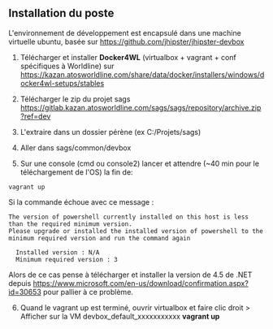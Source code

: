 ## Installation du poste

L'environnement de développement est encapsulé dans une machine virtuelle ubuntu, basée sur
https://github.com/jhipster/jhipster-devbox

1. Télécharger et installer **Docker4WL** (virtualbox + vagrant + conf spécifiques à Worldline) sur https://kazan.atosworldline.com/share/data/docker/installers/windows/docker4wl-setups/stables

2. Télécharger le zip du projet sags https://gitlab.kazan.atosworldline.com/sags/sags/repository/archive.zip?ref=dev

3. L'extraire dans un dossier pérène (ex C:/Projets/sags)

4. Aller dans sags/common/devbox

5. Sur une console (cmd ou console2) lancer et attendre (~40 min pour le téléchargement de l'OS) la fin de:
```
vagrant up
```
  Si la commande échoue avec ce message : 
````
The version of powershell currently installed on this host is less than the required minimum version. 
Please upgrade or installed the installed version of powershell to the minimum required version and run the command again

  Installed version : N/A
  Minimum required version : 3
````

   Alors de ce cas pense à télécharger et installer la version de 4.5 de .NET depuis https://www.microsoft.com/en-us/download/confirmation.aspx?id=30653 pour pallier à ce problème.

6. Quand le vagrant up est terminé, ouvrir virtualbox et faire clic droit > Afficher sur la VM devbox_default_xxxxxxxxxxx
**vagrant up**
